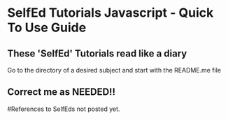 # SelfEd Tutorials Javascript - Quick To Use Guide

## These 'SelfEd' Tutorials read like a diary
Go to the directory of a desired subject and start with the README.me file
## Correct me as NEEDED!!

#References to SelfEds not posted yet.
